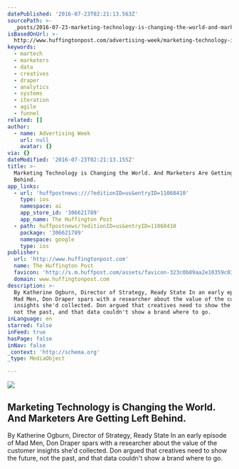 ```yaml
---
datePublished: '2016-07-23T02:21:13.563Z'
sourcePath: >-
  _posts/2016-07-23-marketing-technology-is-changing-the-world-and-marketers-ar.md
isBasedOnUrl: >-
  http://www.huffingtonpost.com/advertising-week/marketing-technology-is-c_b_11068410.html
keywords:
  - martech
  - marketers
  - data
  - creatives
  - draper
  - analytics
  - systems
  - iteration
  - agile
  - funnel
related: []
author:
  - name: Advertising Week
    url: null
    avatar: {}
via: {}
dateModified: '2016-07-23T02:21:13.155Z'
title: >-
  Marketing Technology is Changing the World. And Marketers Are Getting Left
  Behind.
app_links:
  - url: 'huffpostnews:///?editionID=us&entryID=11068410'
    type: ios
    namespace: ai
    app_store_id: '306621789'
    app_name: The Huffington Post
  - path: huffpostnews/?editionID=us&entryID=11068410
    package: '306621789'
    namespace: google
    type: ios
publisher:
  url: 'http://www.huffingtonpost.com'
  name: The Huffington Post
  favicon: 'http://s.m.huffpost.com/assets/favicon-323c0b89aa2e10359c0389ac87254b1b.ico'
  domain: www.huffingtonpost.com
description: >-
  By Katherine Ogburn, Director of Strategy, Ready State In an early episode of
  Mad Men, Don Draper spars with a researcher about the value of the customer
  insights she'd collected. Don argued that creatives need to show the future,
  not the past, and that data couldn't show a brand where to go.
inLanguage: en
starred: false
inFeed: true
hasPage: false
inNav: false
_context: 'http://schema.org'
_type: MediaObject

---
```

<article style=""><img src="https://imgflo.herokuapp.com/graph/vahj1ThiexotieMo/cdffc1d7028b12b8eb665a7098b8ade8/noop.jpg?input=http%3A%2F%2Fimages.huffingtonpost.com%2F2016-07-19-1468936130-2183408-leftbehind.jpg" /><h1>Marketing Technology is Changing the World. And Marketers Are Getting Left Behind.</h1><p>By Katherine Ogburn, Director of Strategy, Ready State In an early episode of Mad Men, Don Draper spars with a researcher about the value of the customer insights she'd collected. Don argued that creatives need to show the future, not the past, and that data couldn't show a brand where to go.</p></article>